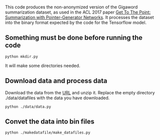 This code produces the non-anonymized version of the Gigaword summarization dataset, as used in the ACL 2017 paper [Get To The Point: Summarization with Pointer-Generator Networks](https://github.com/abisee/pointer-generator). It processes the dataset into the binary format expected by the code for the Tensorflow model.
## Something must be done before running the code
```
python mkdir.py
```
It will make some directories needed.
## Download data and process data
Download the data from the [URL](https://drive.google.com/open?id=1eNUzf015MhbjOZBpRQOfEqjdPwNz9iiS) and unzip it. Replace the empty directory ./data/datafiles with the data you have downloaded.
 ```
python ./data/data.py
```
## Convet the data into bin files
```
python ./makedatafile/make_datafiles.py
```
